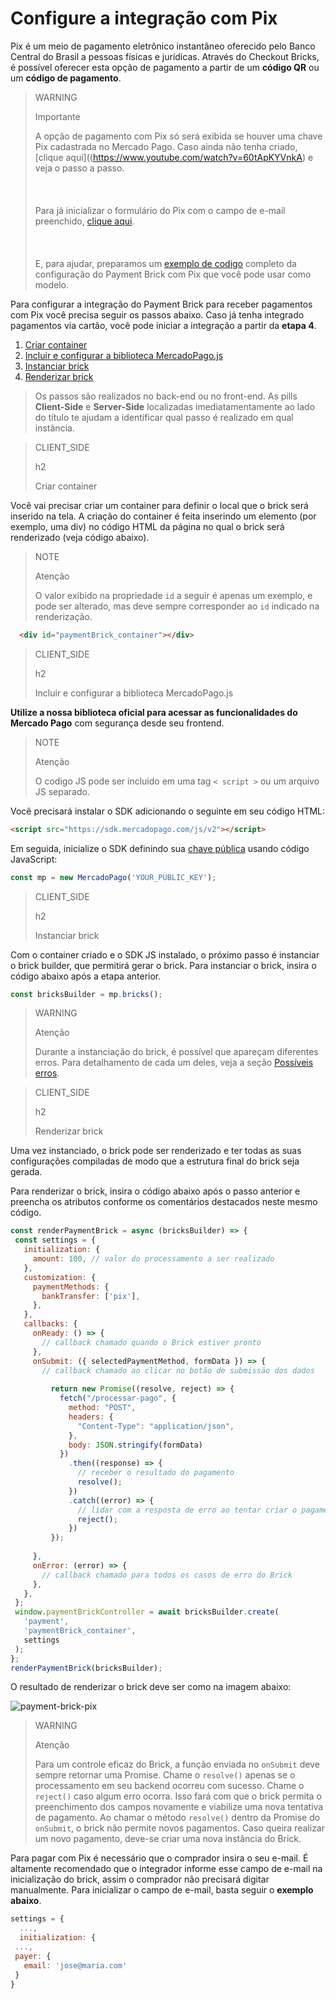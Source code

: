 # Configure a integração com Pix

Pix é um meio de pagamento eletrônico instantâneo oferecido pelo Banco Central do Brasil a pessoas físicas e jurídicas. Através do Checkout Bricks, é possível oferecer esta opção de pagamento a partir de um **código QR** ou um **código de pagamento**.

> WARNING
>
> Importante
> 
> A opção de pagamento com Pix só será exibida se houver uma chave Pix cadastrada no Mercado Pago. Caso ainda não tenha criado, [clique aqui]((https://www.youtube.com/watch?v=60tApKYVnkA) e veja o passo a passo. <br/></br>
> <br/></br>
> Para já inicializar o formulário do Pix com o campo de e-mail preenchido, [clique aqui](/developers/pt/docs/checkout-bricks/payment-brick/additional-customization/initialize-data-on-the-bricks).<br/></br>
> <br/></br>
> E, para ajudar, preparamos um [exemplo de codigo](/developers/pt/docs/checkout-bricks/payment-brick/code-example/pix) completo da configuração do Payment Brick com Pix que você pode usar como modelo.

Para configurar a integração do Payment Brick para receber pagamentos com Pix você precisa seguir os passos abaixo. Caso já tenha integrado pagamentos via cartão, você pode iniciar a integração a partir da **etapa 4**.

1. [Criar container](#bookmark_criar_container)
2. [Incluir e configurar a biblioteca MercadoPago.js](#bookmark_incluir_e_configurar_a_biblioteca_mercadopago.js)
3. [Instanciar brick](#bookmark_instanciar_brick)
4. [Renderizar brick](#bookmark_renderizar_brick)

> Os passos são realizados no back-end ou no front-end. As pills **Client-Side** e **Server-Side** localizadas imediatamentamente ao lado do título te ajudam a identificar qual passo é realizado em qual instância.

> CLIENT_SIDE
>
> h2
>
> Criar container

Você vai precisar criar um container para definir o local que o brick será inserido na tela. A criação do container é feita inserindo um elemento (por exemplo, uma div) no código HTML da página no qual o brick será renderizado (veja código abaixo). 

> NOTE
>
> Atenção
>
> O valor exibido na propriedade `id` a seguir é apenas um exemplo, e pode ser alterado, mas deve sempre corresponder ao `id` indicado na renderização.

```html
  <div id="paymentBrick_container"></div>
```

> CLIENT_SIDE
>
> h2
>
> Incluir e configurar a biblioteca MercadoPago.js

**Utilize a nossa biblioteca oficial para acessar as funcionalidades do Mercado Pago** com segurança desde seu frontend.

> NOTE
>
> Atenção
>
> O codigo JS pode ser incluido em uma tag `< script >` ou um arquivo JS separado.

Você precisará instalar o SDK adicionando o seguinte em seu código HTML:

```html
<script src="https://sdk.mercadopago.com/js/v2"></script>
```

Em seguida, inicialize o SDK definindo sua [chave pública](/developers/pt/guides/additional-content/credentials/credentials) usando código JavaScript:

```javascript
const mp = new MercadoPago('YOUR_PUBLIC_KEY');
```
> CLIENT_SIDE
>
> h2
>
> Instanciar brick

Com o container criado e o SDK JS instalado, o próximo passo é instanciar o brick builder, que permitirá gerar o brick. Para instanciar o brick, insira o código abaixo após a etapa anterior. 

```javascript
const bricksBuilder = mp.bricks();
```

> WARNING
>
> Atenção
>
> Durante a instanciação do brick, é possível que apareçam diferentes erros. Para detalhamento de cada um deles, veja a seção [Possíveis erros](/developers/pt/docs/checkout-bricks/additional-content/possible-errors).

> CLIENT_SIDE
>
> h2
>
> Renderizar brick

Uma vez instanciado, o brick pode ser renderizado e ter todas as suas configurações compiladas de modo que a estrutura final do brick seja gerada.

Para renderizar o brick, insira o código abaixo após o passo anterior e preencha os atributos conforme os comentários destacados neste mesmo código.

```javascript
const renderPaymentBrick = async (bricksBuilder) => {
 const settings = {
   initialization: {
     amount: 100, // valor do processamento a ser realizado
   },
   customization: {
     paymentMethods: {
       bankTransfer: ['pix'],
     },
   },
   callbacks: {
     onReady: () => {
       // callback chamado quando o Brick estiver pronto
     },
     onSubmit: ({ selectedPaymentMethod, formData }) => {
       // callback chamado ao clicar no botão de submissão dos dados
      
         return new Promise((resolve, reject) => {
           fetch("/processar-pago", {
             method: "POST",
             headers: {
               "Content-Type": "application/json",
             },
             body: JSON.stringify(formData)
           })
             .then((response) => {
               // receber o resultado do pagamento
               resolve();
             })
             .catch((error) => {
               // lidar com a resposta de erro ao tentar criar o pagamento
               reject();
             })
         });
       
     },
     onError: (error) => {
       // callback chamado para todos os casos de erro do Brick
     },
   },
 };
 window.paymentBrickController = await bricksBuilder.create(
   'payment',
   'paymentBrick_container',
   settings
 );
};
renderPaymentBrick(bricksBuilder);
```

O resultado de renderizar o brick deve ser como na imagem abaixo:

![payment-brick-pix](checkout-bricks/payment-brick-pix-pt.png)

> WARNING
>
> Atenção
>
> Para um controle eficaz do Brick, a função enviada no `onSubmit` deve sempre retornar uma Promise. Chame o `resolve()` apenas se o processamento em seu backend ocorreu com sucesso. Chame o `reject()` caso algum erro ocorra. Isso fará com que o brick permita o preenchimento dos campos novamente e viabilize uma nova tentativa de pagamento. Ao chamar o método `resolve()` dentro da Promise do `onSubmit`, o brick não permite novos pagamentos. Caso queira realizar um novo pagamento, deve-se criar uma nova instância do Brick.

Para pagar com Pix é necessário que o comprador insira o seu e-mail. É altamente recomendado que o integrador informe esse campo de e-mail na inicialização do brick, assim o comprador não precisará digitar manualmente. Para inicializar o campo de e-mail, basta seguir o **exemplo abaixo**.

```Javascript
settings = {
  ...,
  initialization: {
 ...,
 payer: {
   email: 'jose@maria.com'
 }
}
```